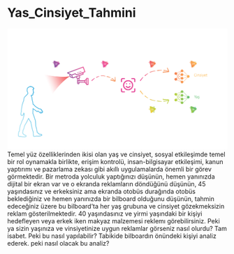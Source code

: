 # Yas_Cinsiyet_Tahmini
![](https://github.com/tuncerergin/Yas_Cinsiyet_Tahmini/blob/master/Face%20Detection.png)
Temel yüz özelliklerinden ikisi olan yaş ve cinsiyet, sosyal etkileşimde temel bir rol oynamakla birlikte, erişim kontrolü, insan-bilgisayar etkileşimi, kanun yaptırımı ve pazarlama zekası gibi akıllı uygulamalarda önemli bir görev görmektedir. Bir metroda yolculuk yaptığınızı düşünün, hemen yanınızda dijital bir ekran var ve o ekranda reklamların döndüğünü düşünün, 45 yaşındasınız ve erkeksiniz ama ekranda otobüs durağında otobüs beklediğiniz ve hemen yanınızda bir bilboard olduğunu düşünün, tahmin edeceğiniz üzere bu bilboard’ta her yaş grubuna ve cinsiyet gözekmeksizin reklam gösterilmektedir. 40 yaşındasınız ve yirmi yaşındaki bir kişiyi hedefleyen veya erkek iken makyaz malzemesi reklemı görebilirsiniz. Peki ya sizin yaşınıza ve vinsiyetinize uygun reklamlar görseniz nasıl olurdu? Tam isabet. Peki bu nasıl yapılabilir? Tabikide bilboardın önündeki kişiyi analiz ederek. peki nasıl olacak bu analiz? 

